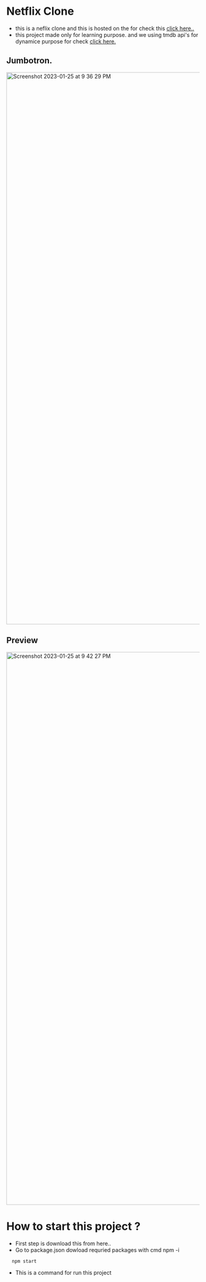 # Netflix Clone 

* this is a neflix clone and this is hosted on the for check this [click here..](https://netflix-clone-16682.web.app/)
* this project made only for learning purpose. and we using tmdb api's for dynamice purpose for check [click here.](https://www.themoviedb.org/)


## Jumbotron.
<img width="1438" alt="Screenshot 2023-01-25 at 9 36 29 PM" src="https://user-images.githubusercontent.com/51693679/214614905-3d51b0b7-a233-4457-966a-4aea7db0a2fa.png">

## Preview

<img width="1440" alt="Screenshot 2023-01-25 at 9 42 27 PM" src="https://user-images.githubusercontent.com/51693679/214616290-2dca1d8d-3174-47e9-9a80-0aaddd08fe16.png">


# How to start this project ?

* First step is download this from here.. 
* Go to package.json dowload requried packages with cmd  npm -i <package name>

``` 
  npm start 
  ```
 * This is a command for run this project
